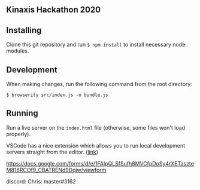 ## Kinaxis Hackathon 2020

## Installing
Clone this git repository and run `$ npm install` to install necessary node modules.

## Development
When making changes, run the following command from the root directory:

`$ browserify src/index.js -o bundle.js`

## Running
Run a live server on the `index.html` file (otherwise, some files won't load properly).

VSCode has a nice extension which allows you to run local development servers straight from the editor. ([link](https://marketplace.visualstudio.com/items?itemName=ritwickdey.LiveServer))

https://docs.google.com/forms/d/e/1FAIpQLSfSufh8MVCfpDoSy4rXETaszteM816RCOf9_CBATRENd9Dqjw/viewform

discord:
Chris: master#3162
